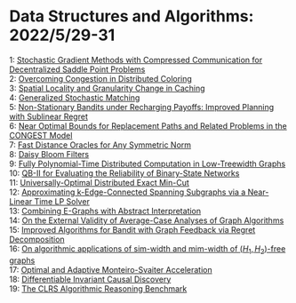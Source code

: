 # Data Structures and Algorithms: 2022/5/29-31  
1: [Stochastic Gradient Methods with Compressed Communication for  Decentralized Saddle Point Problems](https://doi.org/10.48550/arXiv.2205.14452)  
2: [Overcoming Congestion in Distributed Coloring](https://doi.org/10.48550/arXiv.2205.14478)  
3: [Spatial Locality and Granularity Change in Caching](https://doi.org/10.48550/arXiv.2205.14543)  
4: [Generalized Stochastic Matching](https://doi.org/10.48550/arXiv.2205.14717)  
5: [Non-Stationary Bandits under Recharging Payoffs: Improved Planning with  Sublinear Regret](https://doi.org/10.48550/arXiv.2205.14790)  
6: [Near Optimal Bounds for Replacement Paths and Related Problems in the  CONGEST Model](https://doi.org/10.48550/arXiv.2205.14797)  
7: [Fast Distance Oracles for Any Symmetric Norm](https://doi.org/10.48550/arXiv.2205.14816)  
8: [Daisy Bloom Filters](https://doi.org/10.48550/arXiv.2205.14894)  
9: [Fully Polynomial-Time Distributed Computation in Low-Treewidth Graphs](https://doi.org/10.48550/arXiv.2205.14897)  
10: [QB-II for Evaluating the Reliability of Binary-State Networks](https://doi.org/10.48550/arXiv.2205.14950)  
11: [Universally-Optimal Distributed Exact Min-Cut](https://doi.org/10.48550/arXiv.2205.14967)  
12: [Approximating k-Edge-Connected Spanning Subgraphs via a Near-Linear Time  LP Solver](https://doi.org/10.48550/arXiv.2205.14978)  
13: [Combining E-Graphs with Abstract Interpretation](https://doi.org/10.48550/arXiv.2205.14989)  
14: [On the External Validity of Average-Case Analyses of Graph Algorithms](https://doi.org/10.48550/arXiv.2205.15066)  
15: [Improved Algorithms for Bandit with Graph Feedback via Regret  Decomposition](https://doi.org/10.48550/arXiv.2205.15076)  
16: [On algorithmic applications of sim-width and mim-width of $(H_1,  H_2)$-free graphs](https://doi.org/10.48550/arXiv.2205.15160)  
17: [Optimal and Adaptive Monteiro-Svaiter Acceleration](https://doi.org/10.48550/arXiv.2205.15371)  
18: [Differentiable Invariant Causal Discovery](https://doi.org/10.48550/arXiv.2205.15638)  
19: [The CLRS Algorithmic Reasoning Benchmark](https://doi.org/10.48550/arXiv.2205.15659)  
